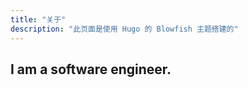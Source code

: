 ```yaml
---
title: "关于"
description: "此页面是使用 Hugo 的 Blowfish 主题搭建的"
---
```








## I am a software engineer.







